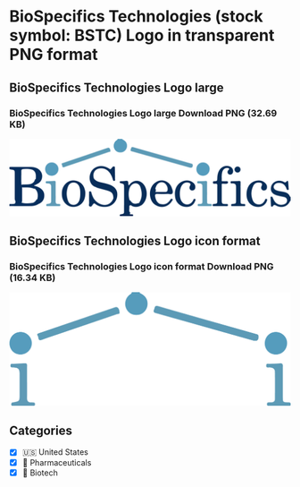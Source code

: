 # BioSpecifics Technologies (stock symbol: BSTC) Logo in transparent PNG format

## BioSpecifics Technologies Logo large

### BioSpecifics Technologies Logo large Download PNG (32.69 KB)

![BioSpecifics Technologies Logo large Download PNG (32.69 KB)](/img/orig/BSTC_BIG-e283fa17.png)

## BioSpecifics Technologies Logo icon format

### BioSpecifics Technologies Logo icon format Download PNG (16.34 KB)

![BioSpecifics Technologies Logo icon format Download PNG (16.34 KB)](/img/orig/BSTC-5e599c7e.png)



## Categories
- [x] 🇺🇸 United States
- [x] 💊 Pharmaceuticals
- [x] 🧬 Biotech
